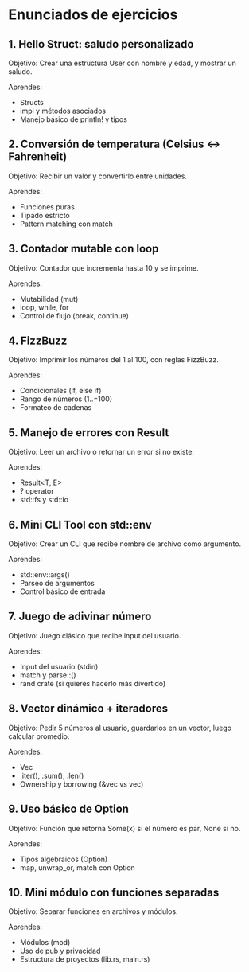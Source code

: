 # Enunciados de ejercicios

## 1. Hello Struct: saludo personalizado

Objetivo: Crear una estructura User con nombre y edad, y mostrar un saludo.

Aprendes:

- Structs
- impl y métodos asociados
- Manejo básico de println! y tipos

## 2. Conversión de temperatura (Celsius <-> Fahrenheit)

Objetivo: Recibir un valor y convertirlo entre unidades.

Aprendes:

- Funciones puras
- Tipado estricto
- Pattern matching con match

## 3. Contador mutable con loop

Objetivo: Contador que incrementa hasta 10 y se imprime.

Aprendes:

- Mutabilidad (mut)
- loop, while, for
- Control de flujo (break, continue)

## 4. FizzBuzz

Objetivo: Imprimir los números del 1 al 100, con reglas FizzBuzz.

Aprendes:

- Condicionales (if, else if)
- Rango de números (1..=100)
- Formateo de cadenas

## 5. Manejo de errores con Result

Objetivo: Leer un archivo o retornar un error si no existe.

Aprendes:

- Result<T, E>
- ? operator
- std::fs y std::io

## 6. Mini CLI Tool con std::env

Objetivo: Crear un CLI que recibe nombre de archivo como argumento.

Aprendes:

- std::env::args()
- Parseo de argumentos
- Control básico de entrada

## 7. Juego de adivinar número

Objetivo: Juego clásico que recibe input del usuario.

Aprendes:

- Input del usuario (stdin)
- match y parse::<T>()
- rand crate (si quieres hacerlo más divertido)

## 8. Vector dinámico + iteradores

Objetivo: Pedir 5 números al usuario, guardarlos en un vector, luego calcular promedio.

Aprendes:

- Vec<T>
- .iter(), .sum(), .len()
- Ownership y borrowing (&vec vs vec)

## 9. Uso básico de Option

Objetivo: Función que retorna Some(x) si el número es par, None si no.

Aprendes:

- Tipos algebraicos (Option)
- map, unwrap_or, match con Option

## 10. Mini módulo con funciones separadas

Objetivo: Separar funciones en archivos y módulos.

Aprendes:

- Módulos (mod)
- Uso de pub y privacidad
- Estructura de proyectos (lib.rs, main.rs)
